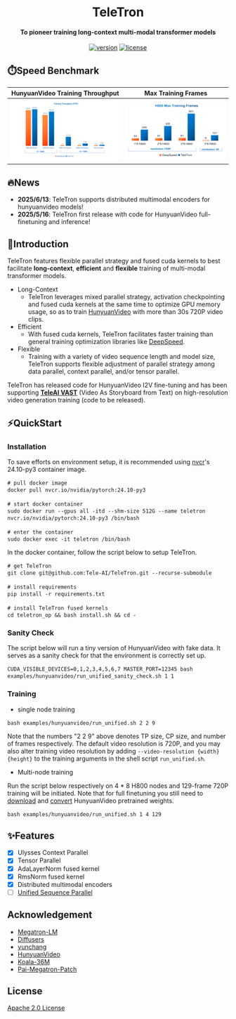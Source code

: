 <div align="center">


TeleTron
===========================

<h4>To pioneer training long-context multi-modal transformer models</h4>

[![version](https://img.shields.io/badge/release-0.1.0-green)](./setup.py)
[![license](https://img.shields.io/badge/license-Apache2.0-blue)](./LICENSE)

<div align="left">

## ⏱️Speed Benchmark 

| HunyuanVideo Training Throughput | Max Training Frames  |
|:---:|:---:|
| <img src="assets/efficiency.png" width="400" alt="Training Efficiency"> | <img src="assets/efficiency_max_training_frames.png" width="400" alt="Max Training Frames"> |

## 🔥News

- **2025/6/13**: TeleTron supports distributed multimodal encoders for hunyuanvideo models!
- **2025/5/16**: TeleTron first release with code for HunyuanVideo full-finetuning and inference!

## 📖Introduction

TeleTron features flexible parallel strategy and fused cuda kernels to best facilitate **long-context**, **efficient** and **flexible** training of multi-modal transformer models.

* Long-Context
  * TeleTron leverages mixed parallel strategy, activation checkpointing and fused cuda kernels at the same time to optimize GPU memory usage, so as to train [HunyuanVideo](https://github.com/Tencent/HunyuanVideo) with more than 30s 720P video clips.
* Efficient
  * With fused cuda kernels, TeleTron facilitates faster training than general training optimization libraries like [DeepSpeed](https://github.com/deepspeedai/DeepSpeed).
* Flexible
  * Training with a variety of video sequence length and model size, TeleTron supports flexible adjustment of parallel strategy among data parallel, context parallel, and/or tensor parallel.

TeleTron has released code for HunyuanVideo I2V fine-tuning and has been supporting **[TeleAI VAST](https://arxiv.org/abs/2412.16677v1)** (Video As Storyboard from Text) on high-resolution video generation training (code to be released). 

## ⚡️QuickStart

### Installation

To save efforts on environment setup, it is recommended using [nvcr](https://catalog.ngc.nvidia.com/orgs/nvidia/containers/pytorch/tags)'s 24.10-py3 container image. 

```
# pull docker image
docker pull nvcr.io/nvidia/pytorch:24.10-py3

# start docker container
sudo docker run --gpus all -itd --shm-size 512G --name teletron  nvcr.io/nvidia/pytorch:24.10-py3 /bin/bash

# enter the container
sudo docker exec -it teletron /bin/bash
```

In the docker container, follow the script below to setup TeleTron.

```
# get TeleTron
git clone git@github.com:Tele-AI/TeleTron.git --recurse-submodule

# install requirements
pip install -r requirements.txt

# install TeleTron fused kernels 
cd teletron_op && bash install.sh && cd -
```

### Sanity Check

The script below will run a tiny version of HunyuanVideo with fake data. It serves as a sanity check for that the environment is correctly set up.

```
CUDA_VISIBLE_DEVICES=0,1,2,3,4,5,6,7 MASTER_PORT=12345 bash examples/hunyuanvideo/run_unified_sanity_check.sh 1 1
```

### Training

* single node training

```
bash examples/hunyuanvideo/run_unified.sh 2 2 9
```

Note that the numbers "2 2 9" above denotes TP size, CP size, and number of frames respectively.  The default video resolution is 720P, and you may also alter training video resolution by adding `--video-resolution {width} {height}`  to the training arguments in the shell script `run_unified.sh`. 

* Multi-node training

Run the script below respectively on 4 * 8 H800 nodes and 129-frame 720P training will be initiated. Note that for full finetuning you still need to [download](https://huggingface.co/tencent/HunyuanVideo/tree/main) and [convert](./teletron/convert_ckpt/hunyuan/convert_ckpt.md) HunyuanVideo pretrained weights.

```
bash examples/hunyuanvideo/run_unified.sh 1 4 129
```


## ✨Features

- [x] Ulysses Context Parallel
- [x] Tensor Parallel 
- [x] AdaLayerNorm fused kernel
- [x] RmsNorm fused kernel
- [x] Distributed multimodal encoders
- [ ] [Unified Sequence Parallel](https://arxiv.org/abs/2405.07719) 

## Acknowledgement

* [Megatron-LM](https://github.com/NVIDIA/Megatron-LM)
* [Diffusers](https://github.com/huggingface/diffusers)
* [yunchang](https://github.com/feifeibear/long-context-attention)
* [HunyuanVideo](https://github.com/Tencent/HunyuanVideo)
* [Koala-36M](https://github.com/KwaiVGI/Koala-36M)
* [Pai-Megatron-Patch](https://github.com/alibaba/Pai-Megatron-Patch)

## License

[Apache 2.0 License](./LICENSE)

